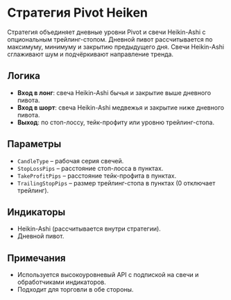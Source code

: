 # Стратегия Pivot Heiken

Стратегия объединяет дневные уровни Pivot и свечи Heikin-Ashi с опциональным трейлинг-стопом. Дневной пивот рассчитывается по максимуму, минимуму и закрытию предыдущего дня. Свечи Heikin-Ashi сглаживают шум и подчёркивают направление тренда.

## Логика
- **Вход в лонг**: свеча Heikin-Ashi бычья и закрытие выше дневного пивота.
- **Вход в шорт**: свеча Heikin-Ashi медвежья и закрытие ниже дневного пивота.
- **Выход**: по стоп-лоссу, тейк-профиту или уровню трейлинг-стопа.

## Параметры
- `CandleType` – рабочая серия свечей.
- `StopLossPips` – расстояние стоп-лосса в пунктах.
- `TakeProfitPips` – расстояние тейк-профита в пунктах.
- `TrailingStopPips` – размер трейлинг-стопа в пунктах (0 отключает трейлинг).

## Индикаторы
- Heikin-Ashi (рассчитывается внутри стратегии).
- Дневной пивот.

## Примечания
- Используется высокоуровневый API с подпиской на свечи и обработчиками индикаторов.
- Подходит для торговли в обе стороны.
